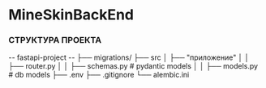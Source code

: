 # MineSkinBackEnd

### СТРУКТУРА ПРОЕКТА
-- fastapi-project
-- ├── migrations/
├── src
│   ├── "приложение"
│   │   ├── router.py
│   │   ├── schemas.py  # pydantic models
│   │   ├── models.py  # db models
├── .env
├── .gitignore
└── alembic.ini
